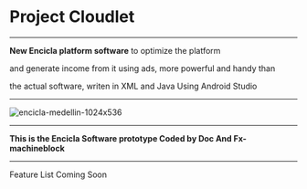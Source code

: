 # Project Cloudlet
___
**New Encicla platform software** to optimize the platform

and generate income from it using ads, more powerful and handy than

the actual software, writen in XML and Java Using Android Studio
___

![encicla-medellin-1024x536](https://user-images.githubusercontent.com/34816614/80297711-74cb5100-874b-11ea-87c4-ce71895ac2e4.jpg)
___

**This is the Encicla Software prototype Coded by Doc And Fx-machineblock**
___
Feature List Coming Soon